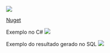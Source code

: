 
<img src="https://raw.githubusercontent.com/nogueirawagner/querybuilder/master/PackageManager.png" style="max-width:100%;">

<a href="https://www.nuget.org/packages/Nogueirasoft.QueryBuilder/1.0.0"> Nuget </a>

Exemplo no C#
<img src="https://raw.githubusercontent.com/nogueirawagner/querybuilder/master/exemplocsharp.png" style="max-width:100%;">

Exemplo do resultado gerado no SQL
<img src="https://raw.githubusercontent.com/nogueirawagner/querybuilder/master/sql.png" style="max-width:100%;">

